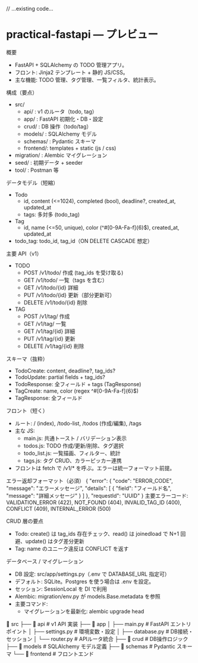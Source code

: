 // ...existing code...
# practical-fastapi — プレビュー

概要
- FastAPI + SQLAlchemy の TODO 管理アプリ。
- フロント: Jinja2 テンプレート + 静的 JS/CSS。
- 主な機能: TODO 管理、タグ管理、一覧フィルタ、統計表示。

構成（要点）
- src/
  - api/     : v1 のルータ（todo, tag）
  - app/     : FastAPI 初期化・DB・設定
  - crud/    : DB 操作（todo/tag）
  - models/  : SQLAlchemy モデル
  - schemas/ : Pydantic スキーマ
  - frontend/: templates + static (js / css)
- migration/ : Alembic マイグレーション
- seed/      : 初期データ + seeder
- tool/      : Postman 等

データモデル（短縮）
- Todo
  - id, content (<=1024), completed (bool), deadline?, created_at, updated_at
  - tags: 多対多 (todo_tag)
- Tag
  - id, name (<=50, unique), color (^#[0-9A-Fa-f]{6}$), created_at, updated_at
- todo_tag: todo_id, tag_id（ON DELETE CASCADE 想定）

主要 API（v1）
- TODO
  - POST   /v1/todo/        作成 (tag_ids を受け取る)
  - GET    /v1/todo/        一覧（tags を含む）
  - GET    /v1/todo/{id}    詳細
  - PUT    /v1/todo/{id}    更新（部分更新可）
  - DELETE /v1/todo/{id}    削除
- TAG
  - POST   /v1/tag/         作成
  - GET    /v1/tag/         一覧
  - GET    /v1/tag/{id}     詳細
  - PUT    /v1/tag/{id}     更新
  - DELETE /v1/tag/{id}     削除

スキーマ（抜粋）
- TodoCreate: content, deadline?, tag_ids?
- TodoUpdate: partial fields + tag_ids?
- TodoResponse: 全フィールド + tags (TagResponse)
- TagCreate: name, color (regex ^#[0-9A-Fa-f]{6}$)
- TagResponse: 全フィールド

フロント（短く）
- ルート: / (index), /todo-list, /todos (作成/編集), /tags
- 主な JS:
  - main.js: 共通トースト / バリデーション表示
  - todos.js: TODO 作成/更新/削除、タグ選択
  - todo_list.js: 一覧描画、フィルター、統計
  - tags.js: タグ CRUD、カラーピッカー連携
- フロントは fetch で /v1/* を呼ぶ。エラーは統一フォーマット前提。

エラー返却フォーマット（必須）
{
  "error": {
    "code": "ERROR_CODE",
    "message": "エラーメッセージ",
    "details": [
      { "field": "フィールド名", "message": "詳細メッセージ" }
    ]
  },
  "requestId": "UUID"
}
主要エラーコード: VALIDATION_ERROR (422), NOT_FOUND (404), INVALID_TAG_ID (400), CONFLICT (409), INTERNAL_ERROR (500)

CRUD 層の要点
- Todo: create() は tag_ids 存在チェック、read() は joinedload で N+1 回避、update() はタグ差分更新
- Tag: name のユニーク違反は CONFLICT を返す

データベース / マイグレーション
- DB 設定: src/app/settings.py（.env で DATABASE_URL 指定可）
- デフォルト: SQLite。Postgres を使う場合は .env を設定。
- セッション: SessionLocal を DI で利用
- Alembic: migration/env.py が models.Base.metadata を参照
- 主要コマンド:
  - マイグレーションを最新化: alembic upgrade head


📁 src 
├── 📁 api                 # v1 API 実装
├── 📁 app
│   ├── main.py            # FastAPI エントリポイント
│   ├── settings.py        # 環境変数・設定
│   ├── database.py        # DB接続・セッション
│   └── router.py          # APIルータ統合
├── 📁 crud                # DB操作ロジック
├── 📁 models              # SQLAlchemy モデル定義
├── 📁 schemas             # Pydantic スキーマ
└── 📁 frontend            # フロントエンド